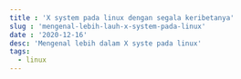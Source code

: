 ```yaml
---
title : 'X system pada linux dengan segala keribetanya'
slug : 'mengenal-lebih-lauh-x-system-pada-linux'
date : '2020-12-16'
desc: 'Mengenal lebih dalam X syste pada linux'
tags:
  - linux
---
```



